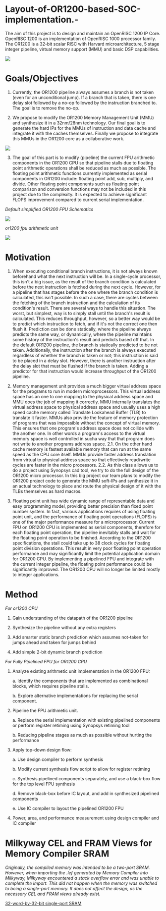 # Layout-of-OR1200-based-SOC-implementation.-
The aim of this project is to design and maintain an OpenRISC 1200 IP Core. OpenRISC 1200 is an implementation of OpenRISC 1000 processor family. The OR1200 is a 32-bit scalar RISC with Harvard microarchitecture, 5 stage integer pipeline, virtual memory support (MMU) and basic DSP capabilities.

<img src= "https://github.com/abdelazeem201/Layout-of-OR1200-based-SOC-implementation.-/blob/main/PICs/OR1200_cpu.png">

# Goals/Objectives

1. Currently, the OR1200 pipeline always assumes a branch is not taken (even for an unconditional jump). If a branch that is taken, there is one delay slot followed by a no-op followed by the instruction branched to. The goal is to remove the no-op.

2. We propose to modify the OR1200 Memory Management Unit (MMU) and synthesize it in a 32nm/28nm technology. Our final goal is to generate the hard IPs for the MMUs of instruction and data cache and integrate it with the caches themselves. Finally we propose to integrate this MMUs in the OR1200 core as a collaborative work. 

<img src= "https://github.com/abdelazeem201/Layout-of-OR1200-based-SOC-implementation.-/blob/main/PICs/TLBOperationOR1200.png">

3. The goal of this part is to modify (pipeline) the current FPU arithmetic components in the OR1200 CPU so that pipeline stalls due to floating point arithmetic operations shall be reduced as much as possible. The floating point arithmetic functions currently implemented as serial components in OR1200 include: floating point add, sub, multiply, and divide. Other floating point components such as floating point comparison and conversion functions may not be included in this project due to the complexity. It is expected to achieve significant FLOPS improvement compared to current serial implementation.

*Default simplified OR1200 FPU Schematics*

<img src= "https://github.com/abdelazeem201/Layout-of-OR1200-based-SOC-implementation.-/blob/main/PICs/Default%20simplified%20OR1200%20FPU%20Schematics.jpg">

*or1200 fpu arithmetic unit*

<img src= "https://github.com/abdelazeem201/Layout-of-OR1200-based-SOC-implementation.-/blob/main/PICs/or1200%20fpu%20arithmetic%20unit.png">


# Motivation
1. When executing conditional branch instructions, it is not always known beforehand what the next instruction will be. In a single-cycle processor, this isn't a big issue, as the result of the branch condition is calculated before the next instruction is fetched during the next cycle. However, for a pipeline that has stages before the one where the branch condition is calculated, this isn't possible. In such a case, there are cycles between the fetching of the branch instruction and the calculation of its condition's result. There are several ways to handle this situation. The worst, but simplest, way is to simply stall until the branch's result is calculated. This reduces throughput, however, so a better way would be to predict which instruction to fetch, and if it's not the correct one then flush it. Prediction can be done statically, where the pipeline always predicts the same way, or dynamically, where the pipeline maintains some history of the instruction's result and predicts based off that. In the default OR1200 pipeline, the branch is statically predicted to be not taken. Additionally, the instruction after the branch is always executed regardless of whether the branch is taken or not; this instruction is said to be placed in a delay slot. However, there is another instruction after the delay slot that must be flushed if the branch is taken. Adding a predictor for that instruction would increase throughput of the OR1200 pipeline.

2. Memory management unit provides a much bigger virtual address space for the programs to run in modern microprocessors. This virtual address space has an one to one mapping to the physical address space and MMU does the job of mapping it correctly. MMU internally translates the virtual address space to physical address space and usually uses a high speed cache memory called Translate Lookahead Buffer (TLB) to translate it faster. MMUs also provide the feature of memory protection of programs that was impossible without the concept of virtual memory. This ensures that one program's address space does not collide with the another one. In other words a program's access to the virtual memory space is well controlled in sucha way that that program does not write to another programs address space.
2.1.  On the other hand cache memory is fastest available memory that can run at the same speed as the CPU core itself. MMUs provide faster address translation from virtual to physical address space so that effectively read/write cycles are faster in the micro processors.
2.2.  As this class allows us to do a project using Synopsys cad tool, we try to do the full design of the OR1200 micro processor. In this big project our team plans to modify the OR1200 project code to generate the MMU soft-IPs and synthesize it in an actual technology to place and route the physical design of it with the TLBs themselves as hard macros.

3. Floating point unit has wide dynamic range of representable data and easy programming model, providing better precision than fixed point number system. In fact, various applications requires of using floating point unit, and the performance of floating point operations (FLOPS) is one of the major performance measure for a microprocessor. Current FPU on OR1200 CPU is implemented as serial components, therefore for each floating point operation, the pipeline inevitably stalls and wait for the floating point operation to be finished. According to the OR1200 specifications, the stall could take up to 38 clock cycles for floating point division operations. This result in very poor floating point operation performance and may significantly limit the potential application domain for OR1200 CPU. By implementing a pipelined FPU and integrate with the current integer pipeline, the floating point performance could be significantly improved. The OR1200 CPU will no longer be limited mostly to integer applications.


# Method
*For or1200 CPU*
1. Gain understanding of the datapath of the OR1200 pipeline

2. Synthesize the pipeline without any extra registers

3. Add smarter static branch prediction which assumes not-taken for jumps ahead and taken for jumps behind

4. Add simple 2-bit dynamic branch prediction

*For Fully Pipelined FPU for OR1200 CPU*

1. Analyze existing arithmetic unit implementation in the OR1200 FPU: 
 
   a. Identify the components that are implemented as combinational blocks, which requires pipeline stalls. 
 
   b. Explore alternative implementations for replacing the serial component.

2. Pipeline the FPU arithmetic unit. 
 
   a. Replace the serial implementation with existing pipelined components or perform register retiming using Synopsys retiming tool
 
   b. Reducing pipeline stages as much as possible without hurting the performance 

3. Apply top-down design flow:
  
    a. Use design compiler to perform synthesis 
  
    b. Modify current synthesis flow script to allow for register retiming 
  
    c. Synthesis pipelined components separately, and use a black-box flow for the top level FPU synthesis
  
    d. Remove black-box before IC layout, and add in synthesized pipelined components 
  
    e. Use IC compiler to layout the pipelined OR1200 FPU

4. Power, area, and performance measurement using design compiler and IC compiler 


# Milkyway CEL and FRAM Views for Memory Compiler SRAM

*Originally, the compiled memory was intended to be a two-port SRAM. However, when importing the .lef generated by Memory Compiler into Milkyway, Milkyway encountered a stack overflow error and was unable to complete the import. This did not happen when the memory was switched to being a single-port memory. It does not affect the design, as the necessary CEL and FRAM views already exist.*

 [32-word-by-32-bit single-port SRAM](https://github.com/abdelazeem201/Layout-of-OR1200-based-SOC-implementation.-/tree/main/SAEDmc_SPRAM_32x32)


